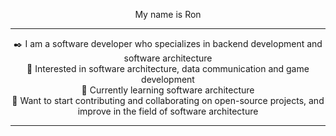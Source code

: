 <p align="center">
  My name is Ron
</p>

---

<p align="center">
  ✒️ I am a software developer who specializes in backend development and software architecture
  <br>
  👀 Interested in software architecture, data communication and game development
  <br>
  🔎 Currently learning software architecture
  <br>
  🔶 Want to start contributing and collaborating on open-source projects, and improve in the field of software architecture
</p>

---
